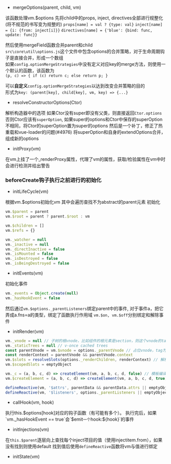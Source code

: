 
* mergeOptions(parent, child, vm)

该函数处理vm.$options
先将child中的props, inject, directives全部进行规整化(将不规范的书写变为规整的)
`props[name] = val ? {type: val}`
`inject[name] = {i: {from: inject[i]}}`
`directives[name] = {'blue': {bind: func, update: func}}`

然后使用mergeField函数合并parent和child  
`src\core\util\options.js`这个文件中包含options的合并策略，对于生命周期钩子是直接合并，形成一个数组  
如果`config.optionMergeStrategies`中没有定义对应key的merge方法，则使用一个默认的函数，该函数为  
`(p, c) => { if (c) return c; else return p; }`

可以**自定义**`config.optionMergeStrategies`以达到改变合并策略的目的  
形式为`key: (parent[key], child[key], vm, key) => {...}`

* resolveConstructorOptions(Ctor)

解析构造器中的选项
如果Ctor没有super即没有父类，则直接返回`Ctor.options`
否则Ctor应该有`superOption`, 如果super的options和Ctor中保存的superOption不相同，将Ctor的superOption置为super的options
然后是一个补丁，修正了热重载和vue-loader的问题(#4976)
将superOption和自身的extendOptions合并，组成新的options

* initProxy(vm)

在vm上挂了一个_renderProxy属性，代理了vm的属性，获取/检验属性在vm中时会进行检测并给出警告

### beforeCreate钩子执行之前进行的初始化

* initLifeCycle(vm)

根据vm.$options初始化vm
其中会遍历查找不为abstract的parent元素
初始化

```javascript
vm.$parent = parent
vm.$root = parent ? parent.$root : vm

vm.$children = []
vm.$refs = {}

vm._watcher = null
vm._inactive = null
vm._directInactive = false
vm._isMounted = false
vm._isDestroyed = false
vm._isBeingDestroyed = false
```

* initEvents(vm)

初始化事件

```javascript
vm._events = Object.create(null)
vm._hasHookEvent = false
```
然后通过`vm.$options._parentListeners`绑定parent中的事件, 对于事件a，把它弄成a.fns=a的类型，绑定了函数执行作用域
`vm.$on, vm.$off`分别绑定和解除事件

* initRender(vm)

```javascript
vm._vnode = null // 子树的根vnode，比如组件的根元素是section，则这个vnode的tag就是section
vm._staticTrees = null // v-once cached trees
const parentVnode = vm.$vnode = options._parentVnode // 占位vnode，tag为vue-component-3-Header这种类型的
const renderContext = parentVnode && parentVnode.context
vm.$slots = resolveSlots(options._renderChildren, renderContext) // 解析slot="user"这种东西，options._renderChildren中包含了模板解析到的所有VNode，包含空的Vnode，这一步把空白的Vnode剔除并进行了规整化
vm.$scopedSlots = emptyObject

vm._c = (a, b, c, d) => createElement(vm, a, b, c, d, false) // 模板编译过程中调用
vm.$createElement = (a, b, c, d) => createElement(vm, a, b, c, d, true) // 用户自定义的render function调用这个

defineReactive(vm, '$attrs', parentData && parentData.attrs || emptyObject, null, true) // 绑定$attrs和$listeners属性，$attrs中包含所有不在props中的父组件传过来的属性，$listeners包含所有父组件上绑定的不为native的事件
defineReactive(vm, '$listeners', options._parentListeners || emptyObject, null, true) // 子组件中调用this.$listeners.xxx就可以直接调用父组件中的事件，甚至绑定this.$listeners.xxx.bind(this)函数作用域也还是父组件
```

* callHook(vm, hook)

执行this.$options[hook]对应的钩子函数（有可能有多个）。
执行完后，如果`vm._hasHookEvent == true`会`$emit`一个`hook:${hook}`的事件

* initInjections(vm)

在`this.$parent`逐层向上查找每个inject项目的值（使用injectitem.from），如果没有找到则使用default
找到值后使用`defineReactive`函数将vm与值进行绑定

* initState(vm)


